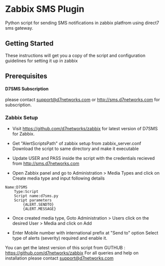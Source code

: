 # Zabbix SMS Plugin

Python script for sending SMS notifications in zabbix platfrom using direct7 sms gateway.

## Getting Started
These instructions will get you a copy of the script and configuration guidelines for setting it up in zabbix

## Prerequisites


#### D7SMS Subscription
please contact support@d7networks.com or http://sms.d7networks.com for subscription. 


### Zabbix Setup


- Visit https://github.com/d7networks/zabbix for latest version of D7SMS for Zabbix.

- Get "AlertScriptsPath" of zabbix setup from zabbix_server.conf
Download the script to same directory and make it executable

- Update USER and PASS inside the script with the credentials recieved from  http://sms.d7networks.com

- Open Zabbix panel and go to Administration > Media Types and click on Create media type and input following details



```
Name:D7SMS
    Type:Script
    Script name:d7sms.py
    Script parameters
        {ALERT.SENDTO}
        {ALERT.MESSAGE}
```

- Once created media type, Goto Administration > Users click on the desired User > Media and click on Add


- Enter Mobile number with international prefix at "Send to" option
    Select type of alerts (severity) required and enable it. 
    
    
You can get the latest version of this script from GUTHUB : https://github.com/d7networks/zabbix
For all queries and help on installation please contact support@d7networks.com